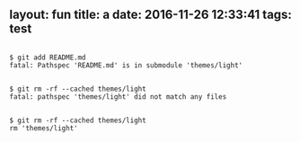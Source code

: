 layout: fun
title: a
date: 2016-11-26 12:33:41
tags: test
---



```shell

$ git add README.md
fatal: Pathspec 'README.md' is in submodule 'themes/light'


$ git rm -rf --cached themes/light
fatal: pathspec 'themes/light' did not match any files


$ git rm -rf --cached themes/light
rm 'themes/light'

```